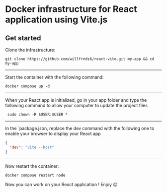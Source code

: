 # Docker infrastructure for React application using Vite.js

## Get started
Clone the infrastructure:
```shell
git clone https://github.com/willfrnds6/react-vite.git my-app && cd my-app
```
---

Start the container with the following command:
```shell
docker compose up -d
```
---

When your React app is initialized, go in your app folder and type the following command to allow your computer to update the project files   
```shell
 sudo chown -R $USER:$USER *
```
---

In the `package.json, replace the dev command with the following one to enable your browser to display your React app
```json
{
  "dev": "vite --host"
}
```
---

Now restart the container:
```shell
docker compose restart node
```

Now you can work on your React application ! Enjoy 😉